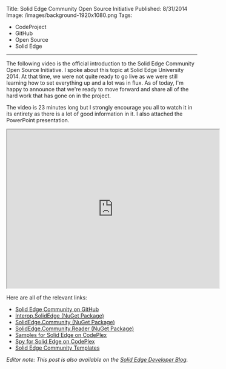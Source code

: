 Title: Solid Edge Community Open Source Initiative
Published: 8/31/2014
Image: /images/background-1920x1080.png
Tags:
  - CodeProject
  - GitHub
  - Open Source
  - Solid Edge
---

The following video is the official introduction to the Solid Edge Community Open Source Initiative. I spoke about this topic at Solid Edge University 2014\. At that time, we were not quite ready to go live as we were still learning how to set everything up and a lot was in flux. As of today, I'm happy to announce that we're ready to move forward and share all of the hard work that has gone on in the project.

The video is 23 minutes long but I strongly encourage you all to watch it in its entirety as there is a lot of good information in it. I also attached the PowerPoint presentation.

<iframe width="560" height="420" src="http://www.youtube.com/embed/c91rrWo6F8k?color=white&theme=light"></iframe>

Here are all of the relevant links:

* [Solid Edge Community on GitHub](https://github.com/solidedgecommunity)
* [Interop.SolidEdge (NuGet Package)](http://www.nuget.org/packages/Interop.SolidEdge)
* [SolidEdge.Community (NuGet Package)](http://www.nuget.org/packages/SolidEdge.Community)
* [SolidEdge.Community.Reader (NuGet Package)](http://www.nuget.org/packages/SolidEdge.Community.Reader)
* [Samples for Solid Edge on CodePlex](https://solidedgesamples.codeplex.com/)
* [Spy for Solid Edge on CodePlex](https://solidedgespy.codeplex.com/)
* [Solid Edge Community Templates](http://visualstudiogallery.msdn.microsoft.com/fd1878fc-6520-4eeb-95e5-1b8b27da875e)

_Editor note: This post is also available on the [Solid Edge Developer Blog](http://community.plm.automation.siemens.com/t5/Solid-Edge-Developer-Blog/Solid-Edge-Community-Open-Source-Initiative/ba-p/268741)._